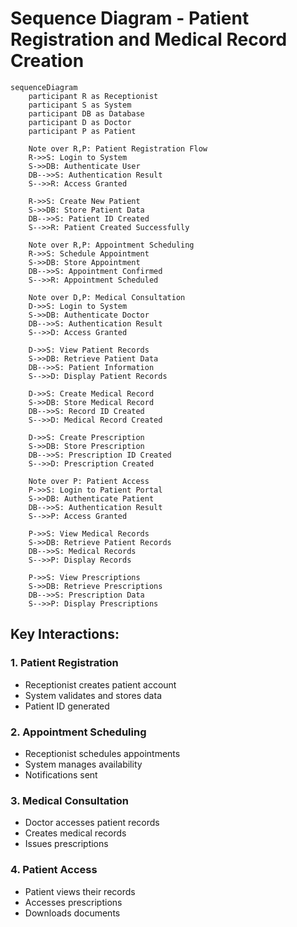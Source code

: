 # Sequence Diagram - Patient Registration and Medical Record Creation

```mermaid
sequenceDiagram
    participant R as Receptionist
    participant S as System
    participant DB as Database
    participant D as Doctor
    participant P as Patient

    Note over R,P: Patient Registration Flow
    R->>S: Login to System
    S->>DB: Authenticate User
    DB-->>S: Authentication Result
    S-->>R: Access Granted

    R->>S: Create New Patient
    S->>DB: Store Patient Data
    DB-->>S: Patient ID Created
    S-->>R: Patient Created Successfully

    Note over R,P: Appointment Scheduling
    R->>S: Schedule Appointment
    S->>DB: Store Appointment
    DB-->>S: Appointment Confirmed
    S-->>R: Appointment Scheduled

    Note over D,P: Medical Consultation
    D->>S: Login to System
    S->>DB: Authenticate Doctor
    DB-->>S: Authentication Result
    S-->>D: Access Granted

    D->>S: View Patient Records
    S->>DB: Retrieve Patient Data
    DB-->>S: Patient Information
    S-->>D: Display Patient Records

    D->>S: Create Medical Record
    S->>DB: Store Medical Record
    DB-->>S: Record ID Created
    S-->>D: Medical Record Created

    D->>S: Create Prescription
    S->>DB: Store Prescription
    DB-->>S: Prescription ID Created
    S-->>D: Prescription Created

    Note over P: Patient Access
    P->>S: Login to Patient Portal
    S->>DB: Authenticate Patient
    DB-->>S: Authentication Result
    S-->>P: Access Granted

    P->>S: View Medical Records
    S->>DB: Retrieve Patient Records
    DB-->>S: Medical Records
    S-->>P: Display Records

    P->>S: View Prescriptions
    S->>DB: Retrieve Prescriptions
    DB-->>S: Prescription Data
    S-->>P: Display Prescriptions
```

## Key Interactions:

### 1. **Patient Registration**
- Receptionist creates patient account
- System validates and stores data
- Patient ID generated

### 2. **Appointment Scheduling**
- Receptionist schedules appointments
- System manages availability
- Notifications sent

### 3. **Medical Consultation**
- Doctor accesses patient records
- Creates medical records
- Issues prescriptions

### 4. **Patient Access**
- Patient views their records
- Accesses prescriptions
- Downloads documents 